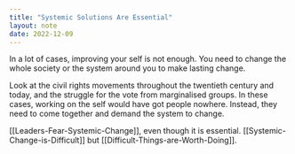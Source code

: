 ```yaml
---
title: "Systemic Solutions Are Essential"
layout: note
date: 2022-12-09
---
```


In a lot of cases, improving your self is not enough. You need to change the whole society or the system around you to make lasting change. 

Look at the civil rights movements throughout the twentieth century and today, and the struggle for the vote from marginalised groups. In these cases, working on the self would have got people nowhere. Instead, they need to come together and demand the system to change. 

[[Leaders-Fear-Systemic-Change]], even though it is essential. [[Systemic-Change-is-Difficult]] but [[Difficult-Things-are-Worth-Doing]].
